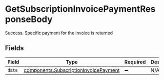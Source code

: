 # GetSubscriptionInvoicePaymentResponseBody

Success. Specific payment for the invoice is returned


## Fields

| Field                                                                                          | Type                                                                                           | Required                                                                                       | Description                                                                                    |
| ---------------------------------------------------------------------------------------------- | ---------------------------------------------------------------------------------------------- | ---------------------------------------------------------------------------------------------- | ---------------------------------------------------------------------------------------------- |
| `data`                                                                                         | [components.SubscriptionInvoicePayment](../../models/components/subscriptioninvoicepayment.md) | :heavy_minus_sign:                                                                             | N/A                                                                                            |